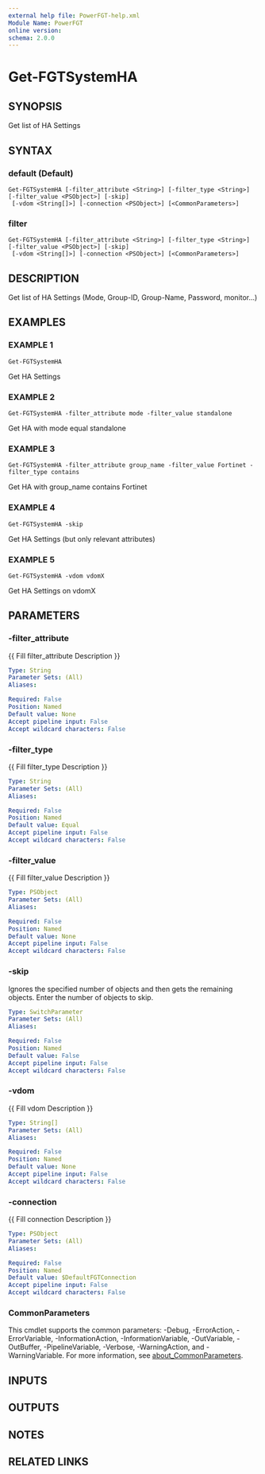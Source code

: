 ```yaml
---
external help file: PowerFGT-help.xml
Module Name: PowerFGT
online version:
schema: 2.0.0
---
```


# Get-FGTSystemHA

## SYNOPSIS
Get list of HA Settings

## SYNTAX

### default (Default)
```
Get-FGTSystemHA [-filter_attribute <String>] [-filter_type <String>] [-filter_value <PSObject>] [-skip]
 [-vdom <String[]>] [-connection <PSObject>] [<CommonParameters>]
```

### filter
```
Get-FGTSystemHA [-filter_attribute <String>] [-filter_type <String>] [-filter_value <PSObject>] [-skip]
 [-vdom <String[]>] [-connection <PSObject>] [<CommonParameters>]
```

## DESCRIPTION
Get list of HA Settings (Mode, Group-ID, Group-Name, Password, monitor...)

## EXAMPLES

### EXAMPLE 1
```
Get-FGTSystemHA
```

Get HA Settings

### EXAMPLE 2
```
Get-FGTSystemHA -filter_attribute mode -filter_value standalone
```

Get HA with mode equal standalone

### EXAMPLE 3
```
Get-FGTSystemHA -filter_attribute group_name -filter_value Fortinet -filter_type contains
```

Get HA with group_name contains Fortinet

### EXAMPLE 4
```
Get-FGTSystemHA -skip
```

Get HA Settings (but only relevant attributes)

### EXAMPLE 5
```
Get-FGTSystemHA -vdom vdomX
```

Get HA Settings on vdomX

## PARAMETERS

### -filter_attribute
{{ Fill filter_attribute Description }}

```yaml
Type: String
Parameter Sets: (All)
Aliases:

Required: False
Position: Named
Default value: None
Accept pipeline input: False
Accept wildcard characters: False
```

### -filter_type
{{ Fill filter_type Description }}

```yaml
Type: String
Parameter Sets: (All)
Aliases:

Required: False
Position: Named
Default value: Equal
Accept pipeline input: False
Accept wildcard characters: False
```

### -filter_value
{{ Fill filter_value Description }}

```yaml
Type: PSObject
Parameter Sets: (All)
Aliases:

Required: False
Position: Named
Default value: None
Accept pipeline input: False
Accept wildcard characters: False
```

### -skip
Ignores the specified number of objects and then gets the remaining objects.
Enter the number of objects to skip.

```yaml
Type: SwitchParameter
Parameter Sets: (All)
Aliases:

Required: False
Position: Named
Default value: False
Accept pipeline input: False
Accept wildcard characters: False
```

### -vdom
{{ Fill vdom Description }}

```yaml
Type: String[]
Parameter Sets: (All)
Aliases:

Required: False
Position: Named
Default value: None
Accept pipeline input: False
Accept wildcard characters: False
```

### -connection
{{ Fill connection Description }}

```yaml
Type: PSObject
Parameter Sets: (All)
Aliases:

Required: False
Position: Named
Default value: $DefaultFGTConnection
Accept pipeline input: False
Accept wildcard characters: False
```

### CommonParameters
This cmdlet supports the common parameters: -Debug, -ErrorAction, -ErrorVariable, -InformationAction, -InformationVariable, -OutVariable, -OutBuffer, -PipelineVariable, -Verbose, -WarningAction, and -WarningVariable. For more information, see [about_CommonParameters](http://go.microsoft.com/fwlink/?LinkID=113216).

## INPUTS

## OUTPUTS

## NOTES

## RELATED LINKS
